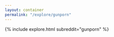 ```yaml
---
layout: container
permalink: "/explore/gunporn"
---
```


<link rel="stylesheet" type="text/css" href="/static/css/explore.css">
{% include explore.html subreddit="gunporn" %}
